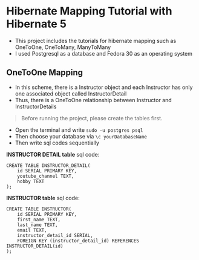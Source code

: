 # Hibernate Mapping Tutorial with Hibernate 5

- This project includes the tutorials for hibernate mapping such as OneToOne, OneToMany, ManyToMany
- I used Postgresql as a database and Fedora 30 as an operating system



## OneToOne Mapping

- In this scheme, there is a Instructor object and each Instructor has only one associated object called InstructorDetail
- Thus, there is a OneToOne relationship between Instructor and InstructorDetails

> Before running the project, please create the tables first.

- Open the terminal and write `sudo -u postgres psql` 
- Then choose your database via `\c yourDatabaseName` 
- Then write sql codes sequentially

**INSTRUCTOR DETAIL table** sql code:

```plsql
CREATE TABLE INSTRUCTOR_DETAIL(
	id SERIAL PRIMARY KEY,
    youtube_channel TEXT,
    hobby TEXT
);
```



**INSTRUCTOR table** sql code:

```plsql
CREATE TABLE INSTRUCTOR(
	id SERIAL PRIMARY KEY,
    first_name TEXT,
    last_name TEXT,
    email TEXT,
    instructor_detail_id SERIAL,
    FOREIGN KEY (instructor_detail_id) REFERENCES INSTRUCTOR_DETAIL(id)
);
```

